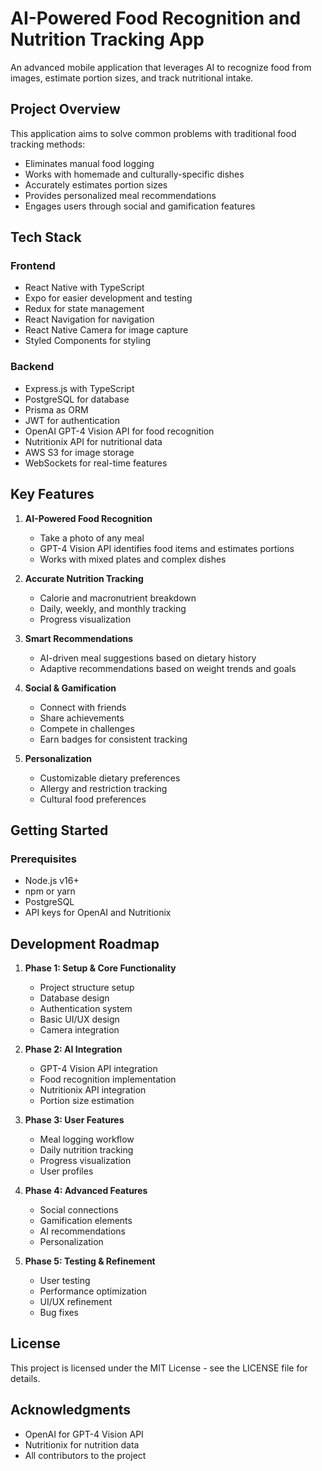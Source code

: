 # AI-Powered Food Recognition and Nutrition Tracking App

An advanced mobile application that leverages AI to recognize food from images, estimate portion sizes, and track nutritional intake.

## Project Overview

This application aims to solve common problems with traditional food tracking methods:

- Eliminates manual food logging
- Works with homemade and culturally-specific dishes
- Accurately estimates portion sizes
- Provides personalized meal recommendations
- Engages users through social and gamification features

## Tech Stack

### Frontend

- React Native with TypeScript
- Expo for easier development and testing
- Redux for state management
- React Navigation for navigation
- React Native Camera for image capture
- Styled Components for styling

### Backend

- Express.js with TypeScript
- PostgreSQL for database
- Prisma as ORM
- JWT for authentication
- OpenAI GPT-4 Vision API for food recognition
- Nutritionix API for nutritional data
- AWS S3 for image storage
- WebSockets for real-time features

## Key Features

1. **AI-Powered Food Recognition**

   - Take a photo of any meal
   - GPT-4 Vision API identifies food items and estimates portions
   - Works with mixed plates and complex dishes

2. **Accurate Nutrition Tracking**

   - Calorie and macronutrient breakdown
   - Daily, weekly, and monthly tracking
   - Progress visualization

3. **Smart Recommendations**

   - AI-driven meal suggestions based on dietary history
   - Adaptive recommendations based on weight trends and goals

4. **Social & Gamification**

   - Connect with friends
   - Share achievements
   - Compete in challenges
   - Earn badges for consistent tracking

5. **Personalization**
   - Customizable dietary preferences
   - Allergy and restriction tracking
   - Cultural food preferences

## Getting Started

### Prerequisites

- Node.js v16+
- npm or yarn
- PostgreSQL
- API keys for OpenAI and Nutritionix

## Development Roadmap

1. **Phase 1: Setup & Core Functionality**

   - Project structure setup
   - Database design
   - Authentication system
   - Basic UI/UX design
   - Camera integration

2. **Phase 2: AI Integration**

   - GPT-4 Vision API integration
   - Food recognition implementation
   - Nutritionix API integration
   - Portion size estimation

3. **Phase 3: User Features**

   - Meal logging workflow
   - Daily nutrition tracking
   - Progress visualization
   - User profiles

4. **Phase 4: Advanced Features**

   - Social connections
   - Gamification elements
   - AI recommendations
   - Personalization

5. **Phase 5: Testing & Refinement**
   - User testing
   - Performance optimization
   - UI/UX refinement
   - Bug fixes

## License

This project is licensed under the MIT License - see the LICENSE file for details.

## Acknowledgments

- OpenAI for GPT-4 Vision API
- Nutritionix for nutrition data
- All contributors to the project
